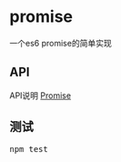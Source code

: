 # promise
一个es6 promise的简单实现

## API
API说明 [Promise](http://t.cn/8F5QRAc)

## 测试
<pre>
npm test
</pre>
